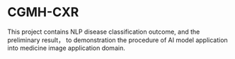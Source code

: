 # CGMH-CXR
This project contains NLP disease classification outcome, and the preliminary result， to demonstration the procedure of AI model application into medicine image application domain. 
